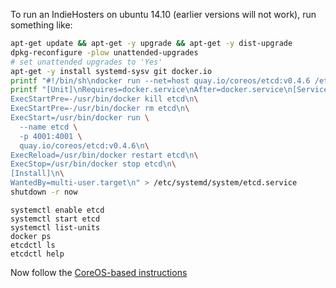 To run an IndieHosters on ubuntu 14.10 (earlier versions will not work), run something like:

````bash
apt-get update && apt-get -y upgrade && apt-get -y dist-upgrade
dpkg-reconfigure -plow unattended-upgrades
# set unattended upgrades to 'Yes'
apt-get -y install systemd-sysv git docker.io
printf "#!/bin/sh\ndocker run --net=host quay.io/coreos/etcd:v0.4.6 /etcdctl $1 $2 $3 $4" >> /usr/local/etcdctl
printf "[Unit]\nRequires=docker.service\nAfter=docker.service\n[Service]\nRestart=always\n\
ExecStartPre=-/usr/bin/docker kill etcd\n\
ExecStartPre=-/usr/bin/docker rm etcd\n\
ExecStart=/usr/bin/docker run \
  --name etcd \
  -p 4001:4001 \
  quay.io/coreos/etcd:v0.4.6\n\
ExecReload=/usr/bin/docker restart etcd\n\
ExecStop=/usr/bin/docker stop etcd\n\
[Install]\n\
WantedBy=multi-user.target\n" > /etc/systemd/system/etcd.service
shutdown -r now
````

````
systemctl enable etcd
systemctl start etcd
systemctl list-units
docker ps
etcdctl ls
etcdctl help
````

Now follow the [CoreOS-based instructions](deploying-a-server.md)

